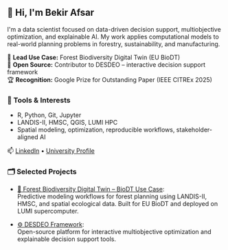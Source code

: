 ## 👋 Hi, I'm Bekir Afsar

I'm a data scientist focused on data-driven decision support, multiobjective optimization, and explainable AI. My work applies computational models to real-world planning problems in forestry, sustainability, and manufacturing.

🔬 **Lead Use Case:** Forest Biodiversity Digital Twin (EU BioDT)  
🧩 **Open Source:** Contributor to DESDEO – interactive decision support framework  
🏆 **Recognition:** Google Prize for Outstanding Paper (IEEE CITREx 2025)

### 🔧 Tools & Interests
- R, Python, Git, Jupyter
- LANDIS-II, HMSC, QGIS, LUMI HPC
- Spatial modeling, optimization, reproducible workflows, stakeholder-aligned AI

📫 [LinkedIn](https://www.linkedin.com/in/bekirafsar) • [University Profile](https://www.jyu.fi/en/people/bekir-afsar)

### 🗂 Selected Projects

- [🌲 Forest Biodiversity Digital Twin – BioDT Use Case](https://github.com/BioDT/uc-forest-bird):  
  Predictive modeling workflows for forest planning using LANDIS-II, HMSC, and spatial ecological data. Built for EU BioDT and deployed on LUMI supercomputer.

- [⚙️ DESDEO Framework](https://github.com/industrial-optimization-group/desdeo):  
  Open-source platform for interactive multiobjective optimization and explainable decision support tools.
